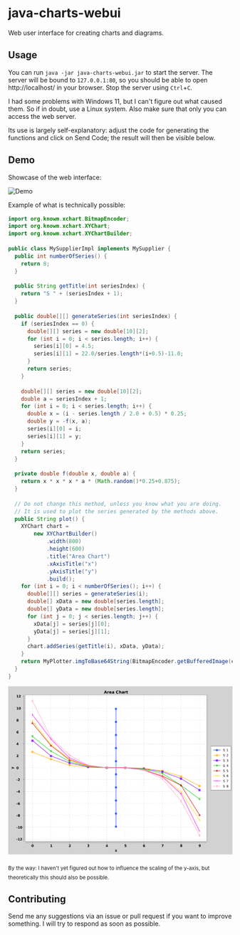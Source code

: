 # java-charts-webui

Web user interface for creating charts and diagrams.

## Usage

You can run `java -jar java-charts-webui.jar` to start the server. The server will be bound to `127.0.0.1:80`, so you should be able to open http://localhost/ in your browser. Stop the server using `Ctrl`+`C`.

I had some problems with Windows 11, but I can't figure out what caused them. So if in doubt, use a Linux system. Also make sure that only you can access the web server.

Its use is largely self-explanatory: adjust the code for generating the functions and click on Send Code; the result will then be visible below.

## Demo

Showcase of the web interface:

![Demo](screen-1.gif)

Example of what is technically possible:

```java
import org.knowm.xchart.BitmapEncoder;
import org.knowm.xchart.XYChart;
import org.knowm.xchart.XYChartBuilder;

public class MySupplierImpl implements MySupplier {
  public int numberOfSeries() {
    return 8;
  }

  public String getTitle(int seriesIndex) {
    return "S " + (seriesIndex + 1);
  }

  public double[][] generateSeries(int seriesIndex) {
    if (seriesIndex == 0) {
      double[][] series = new double[10][2];
      for (int i = 0; i < series.length; i++) {
        series[i][0] = 4.5;
        series[i][1] = 22.0/series.length*(i+0.5)-11.0;
      }
      return series;
    }
    
    double[][] series = new double[10][2];
    double a = seriesIndex + 1;
    for (int i = 0; i < series.length; i++) {
      double x = (i - series.length / 2.0 + 0.5) * 0.25;
      double y = -f(x, a);
      series[i][0] = i;
      series[i][1] = y;
    }
    return series;
  }

  private double f(double x, double a) {
    return x * x * x * a * (Math.random()*0.25+0.875);
  }

  // Do not change this method, unless you know what you are doing.
  // It is used to plot the series generated by the methods above.
  public String plot() {
    XYChart chart =
        new XYChartBuilder()
            .width(800)
            .height(600)
            .title("Area Chart")
            .xAxisTitle("x")
            .yAxisTitle("y")
            .build();
    for (int i = 0; i < numberOfSeries(); i++) {
      double[][] series = generateSeries(i);
      double[] xData = new double[series.length];
      double[] yData = new double[series.length];
      for (int j = 0; j < series.length; j++) {
        xData[j] = series[j][0];
        yData[j] = series[j][1];
      }
      chart.addSeries(getTitle(i), xData, yData);
    }
    return MyPlotter.imgToBase64String(BitmapEncoder.getBufferedImage(chart));
  }
}
```

![Example](example-1.png)

<sub>By the way: I haven't yet figured out how to influence the scaling of the y-axis, but theoretically this should also be possible.</sub>

## Contributing

Send me any suggestions via an issue or pull request if you want to improve something. I will try to respond as soon as possible.
